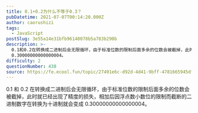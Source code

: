 ```yaml
---
title: 0.1+0.2为什么不等于0.3？
pubDatetime: 2021-07-07T00:14:20.000Z
author: caorushizi
tags:
  - JavaScript
postSlug: 3e55a14e31bfb96140078b5a783b290b
description: >-
  0.1和0.2在转换成二进制后会无限循环，由于标准位数的限制后面多余的位数会被截掉，此时就已经出现了精度的损失，相加后因浮点数小数位的限制而截断的二进制数字在转换为十进制就会变成
  0.30000000000000004。
difficulty: 2
questionNumber: 438
source: https://fe.ecool.fun/topic/27491e6c-d92d-4d41-9bff-4781665945df
---
```


0.1 和 0.2 在转换成二进制后会无限循环，由于标准位数的限制后面多余的位数会被截掉，此时就已经出现了精度的损失，相加后因浮点数小数位的限制而截断的二进制数字在转换为十进制就会变成 0.30000000000000004。
